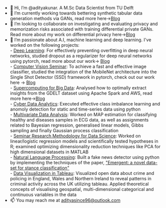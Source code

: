 - 👋 Hi, I’m @adityakunar. A M.Sc Data Scientist from TU Delft
- 🌱 I’m currently working towards bettering synthetic tabular data generation methods via GANs, read more here->[Blog](https://adityakunar.medium.com/ctab-gan-effective-table-data-synthesizing-39d086a1b7b0)
- 💞️ I’m looking to collaborate on investigating and evaluating privacy and memorization risks associated with training differential private GANs. Read more about my work on differential privacy here->[Blog](https://adityakunar.medium.com/dtgan-differential-private-training-for-tabular-gans-ba3754721b33)
- 👀 I’m passionate about A.I, machine learning and deep learning. I've worked on the following projects: </br>
      - [Deep Learning](https://github.com/adityakunar/DeepLearning): For effectively preventing overfitting in deep neural networks, studied dropout as a regularizer for deep neural networks using pytorch, read more about our work-> [Blog](https://medium.com/tu-delft-eemcs-student-projects/a-reproduction-attempt-of-dropout-a-simple-way-to-prevent-neural-networks-from-overfitting-43f5c97bc314) </br>
      - [Computer Vision Seminar](https://github.com/adityakunar/pytorch-ssd): To achieve a fast and effective image classifier, studied the integration of the MobileNet architecture into the Single Shot Detector (SSD) framework in pytorch, check out our work here -> [Blog](https://adityakunar.medium.com/object-detection-with-ssd-and-mobilenet-aeedc5917ad0) </br>
      - [Supercomputing for Big Data](https://github.com/adityakunar/SBD-tudelft): Analysed how to optimally extract insights from the GDELT dataset using Apache Spark and AWS, read more here->[Blog](https://adityakunar.medium.com/big-data-processing-using-apache-spark-1beed579aadd)  
      - [Cyber Data Analytics](https://github.com/adityakunar/Cyber-Data-Analytics): Executed effective class imbalance learning and anomoly detection for static and time-series data using python </br>
      - [Multivariate Data Analysis](https://github.com/adityakunar/Multivariate-Data-Analysis):  Worked on MAP estimation for classifying healthy and diseases samples in ECG data, as well as assignments related to Bayesian regression, generalised linear models, Gibbs sampling and finally Gaussian process classification </br>
      - [Seminar Research Methodology for Data Science](https://github.com/adityakunar/semimar-data-sci): Worked on linear/logistic regression models and scientifically tested hypotheses in R; examined optimizing dimensionality reduction techniques like PCA for high dimensional datasets in MATLAB</br>
      - [Natural Language Processing](https://github.com/adityakunar/stance-detection): Built a fake news detector using python by implementing the techniques of the paper, ["Emergent: a novel data-set for stance classification"](https://aclanthology.org/N16-1138.pdf) </br>
      - [Data Visualization in Tableau](https://github.com/adityakunar/InfoVis-Final-Project): Visualized open data about crime and policing in England, Wales and Northern Ireland to reveal patterns in criminal activity across the UK utilizing tableau. Applied theoretical concepts of visualising geospatial, multi-dimensional categorical and continuous variables in the data
- 📫 You may reach me at adityasince96@outlook.com

